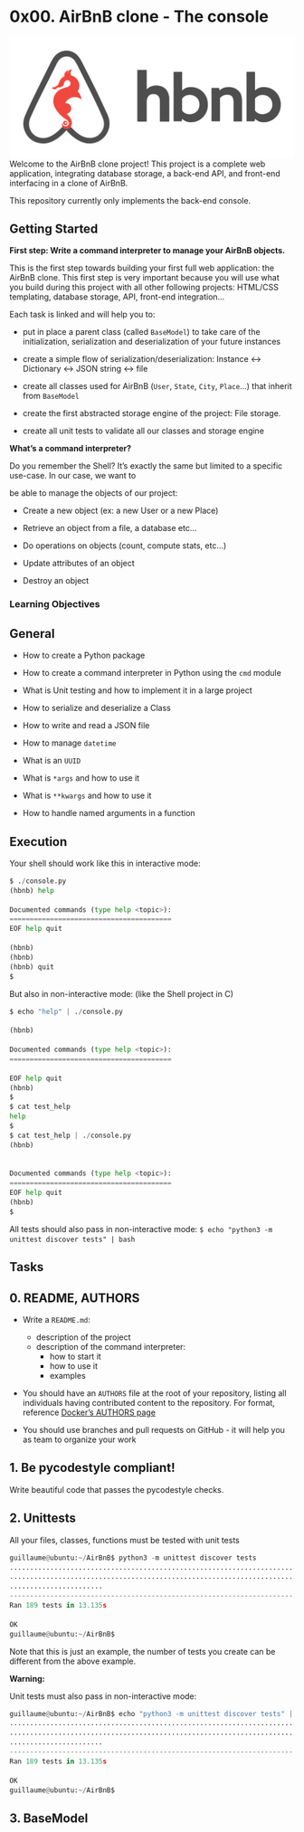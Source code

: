 # 0x00. AirBnB clone - The console

![HolBnB clone](./hBnB.png)
Welcome to the AirBnB clone project! This project is a complete web application, integrating database storage,
a back-end API, and front-end interfacing in a clone of AirBnB.

This repository currently only implements the back-end console.

## Getting Started

**First step: Write a command interpreter to manage your AirBnB objects.**

This is the first step towards building your first full web application: the AirBnB clone. This first step is very important because you will use what you build during this project with all other following projects: HTML/CSS templating, database storage, API, front-end integration…

Each task is linked and will help you to:

- put in place a parent class (called `BaseModel`) to take care of the initialization, serialization and deserialization of your future instances

- create a simple flow of serialization/deserialization: Instance <-> Dictionary <-> JSON string <-> file
- create all classes used for AirBnB (`User`, `State`, `City`, `Place`…) that inherit from `BaseModel`
- create the first abstracted storage engine of the project: File storage.
- create all unit tests to validate all our classes and storage engine

**What’s a command interpreter?**

Do you remember the Shell? It’s exactly the same but limited to a specific use-case. In our case, we want to

be able to manage the objects of our project:

- Create a new object (ex: a new User or a new Place)

- Retrieve an object from a file, a database etc…

- Do operations on objects (count, compute stats, etc…)

- Update attributes of an object

- Destroy an object

### Learning Objectives

## General

- How to create a Python package
- How to create a command interpreter in Python using the `cmd` module

- What is Unit testing and how to implement it in a large project

- How to serialize and deserialize a Class

- How to write and read a JSON file

- How to manage `datetime`

- What is an `UUID`

- What is `*args` and how to use it

- What is `**kwargs` and how to use it

- How to handle named arguments in a function

## Execution

Your shell should work like this in interactive mode:

```Python
$ ./console.py
(hbnb) help

Documented commands (type help <topic>):
========================================
EOF help quit

(hbnb)
(hbnb)
(hbnb) quit
$
```

But also in non-interactive mode: (like the Shell project in C)

```Python
$ echo "help" | ./console.py

(hbnb)

Documented commands (type help <topic>):
========================================

EOF help quit
(hbnb)
$
$ cat test_help
help
$
$ cat test_help | ./console.py
(hbnb)


Documented commands (type help <topic>):
========================================
EOF help quit
(hbnb)
$

```

All tests should also pass in non-interactive mode: `$ echo "python3 -m unittest discover tests" | bash`

## Tasks

## 0. README, AUTHORS

- Write a `README.md`:

  - description of the project
  - description of the command interpreter:
    - how to start it
    - how to use it
    - examples

- You should have an `AUTHORS` file at the root of your repository, listing all individuals having contributed content to the repository. For format, reference [Docker’s AUTHORS page](https://github.com/moby/moby/blob/master/AUTHORS)

- You should use branches and pull requests on GitHub - it will help you as team to organize your work

## 1. Be pycodestyle compliant!

Write beautiful code that passes the pycodestyle checks.

## 2. Unittests

All your files, classes, functions must be tested with unit tests

```Python
guillaume@ubuntu:~/AirBnB$ python3 -m unittest discover tests
...................................................................................
...................................................................................
.......................
----------------------------------------------------------------------
Ran 189 tests in 13.135s

OK
guillaume@ubuntu:~/AirBnB$
```

Note that this is just an example, the number of tests you create can be different from the above example.

**Warning:**

Unit tests must also pass in non-interactive mode:

```Python
guillaume@ubuntu:~/AirBnB$ echo "python3 -m unittest discover tests" | bash
...................................................................................
...................................................................................
.......................
----------------------------------------------------------------------
Ran 189 tests in 13.135s

OK
guillaume@ubuntu:~/AirBnB$
```

## 3. BaseModel
